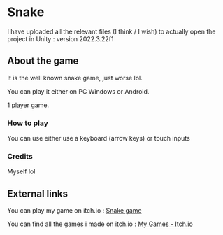 # Snake

I have uploaded all the relevant files (I think / I wish) to actually open the project in Unity : version 2022.3.22f1 

## About the game

It is the well known snake game, just worse lol.

You can play it either on PC Windows or Android.

1 player game.

### How to play

You can use either use a keyboard (arrow keys) or touch inputs

### Credits

Myself lol

## External links
You can play my game on itch.io : [Snake game](https://bigbertons.itch.io/snake)

You can find all the games i made on itch.io : [My Games - Itch.io](https://bigbertons.itch.io/)
